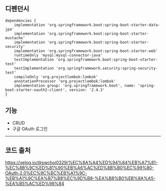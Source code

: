 ## 디펜던시
```
dependencies {
	implementation 'org.springframework.boot:spring-boot-starter-data-jpa'
	implementation 'org.springframework.boot:spring-boot-starter-mustache'
	implementation 'org.springframework.boot:spring-boot-starter-security'
	implementation 'org.springframework.boot:spring-boot-starter-web'
	runtimeOnly 'mysql:mysql-connector-java'
	testImplementation 'org.springframework.boot:spring-boot-starter-test'
	testImplementation 'org.springframework.security:spring-security-test'
	compileOnly 'org.projectlombok:lombok'
	annotationProcessor 'org.projectlombok:lombok'
	implementation group: 'org.springframework.boot', name: 'spring-boot-starter-oauth2-client', version: '2.4.3'
}

```

## 기능

- CRUD
- 구글 OAuth 로그인

---

## 코드 출처
https://velog.io/@swchoi0329/%EC%8A%A4%ED%94%84%EB%A7%81-%EC%8B%9C%ED%81%90%EB%A6%AC%ED%8B%B0%EC%99%80-OAuth-2.0%EC%9C%BC%EB%A1%9C-%EB%A1%9C%EA%B7%B8%EC%9D%B8-%EA%B8%B0%EB%8A%A5-%EA%B5%AC%ED%98%84
